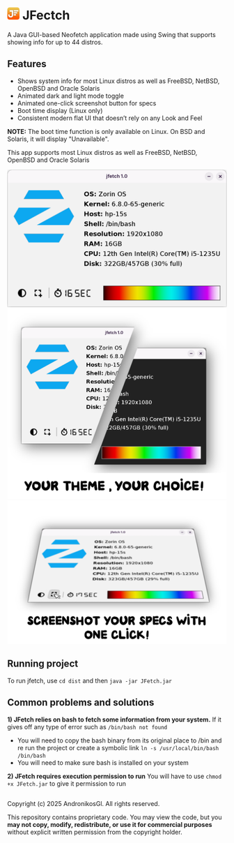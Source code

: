 # <img src="src/jfetch/icon.png" alt="icon" width="28"/> JFectch  
A Java GUI-based Neofetch application made using Swing that supports showing info for up to 44 distros. 


## Features
- Shows system info for most Linux distros as well as FreeBSD, NetBSD, OpenBSD and Oracle Solaris
- Animated dark and light mode toggle
- Animated one-click screenshot button for specs
- Boot time display (Linux only)
- Consistent modern flat UI that doesn’t rely on any Look and Feel
  
**NOTE:** The boot time function is only available on Linux. On BSD and Solaris, it will display "Unavailable".



This app supports most Linux distros as well as FreeBSD, NetBSD, OpenBSD and Oracle Solaris


<img src="screenshots/Light.png" alt="Light mode screenshot" width="600"/>
<img src="screenshots/Toggle.png" alt="Mix screenshot" width="600"/>   <img src="screenshots/save.png" alt="SCreenshot button screenshot" width="600"/>

## Running project
To run jfetch, use `cd dist` and then `java -jar JFetch.jar`

## Common problems and solutions

**1) JFetch relies on bash to fetch some information from your system.**
If it gives off any type of error such as `/bin/bash not found`
- You will need to copy the bash binary from its original place to /bin and re run the project or create a symbolic link `ln -s /usr/local/bin/bash /bin/bash`
- You will need to make sure bash is installed on your system

**2) JFetch requires execution permission to run**
You will have to use `chmod +x JFetch.jar` to give it permission to run

## 
Copyright (c) 2025 AndronikosGl. All rights reserved.

This repository contains proprietary code. You may view the code, but you **may not copy, modify, redistribute, or use it for commercial purposes** without explicit written permission from the copyright holder.



